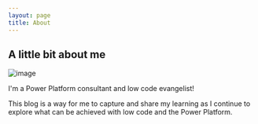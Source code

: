 ```yaml
---
layout: page
title: About
---
```


## A little bit about me

![image](https://user-images.githubusercontent.com/98718713/153688476-5b3832a7-fed7-42f1-8bae-35ae9754c86c.png)

I'm a Power Platform consultant and low code evangelist! 

This blog is a way for me to capture and share my learning as I continue to explore what can be achieved with low code and the Power Platform. 
